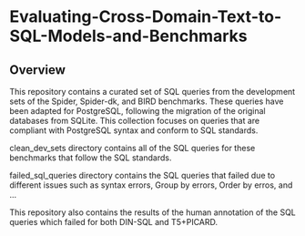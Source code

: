 # Evaluating-Cross-Domain-Text-to-SQL-Models-and-Benchmarks

## Overview

This repository contains a curated set of SQL queries from the development sets of the Spider, Spider-dk, and BIRD benchmarks. These queries have been adapted for PostgreSQL, following the migration of the original databases from SQLite. This collection focuses on queries that are compliant with PostgreSQL syntax and conform to SQL standards.


clean_dev_sets directory contains all of the SQL queries for these benchmarks that follow the SQL standards.

failed_sql_queries directory contains the SQL queries that failed due to different issues such as syntax errors, Group by errors, Order by erros, and ...

This repository also contains the results of the human annotation of the SQL queries which failed for both DIN-SQL and T5+PICARD.
